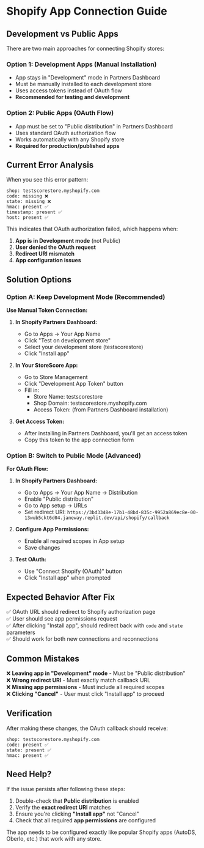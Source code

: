 # Shopify App Connection Guide

## Development vs Public Apps

There are two main approaches for connecting Shopify stores:

### Option 1: Development Apps (Manual Installation)
- App stays in "Development" mode in Partners Dashboard
- Must be manually installed to each development store
- Uses access tokens instead of OAuth flow
- **Recommended for testing and development**

### Option 2: Public Apps (OAuth Flow)  
- App must be set to "Public distribution" in Partners Dashboard
- Uses standard OAuth authorization flow
- Works automatically with any Shopify store
- **Required for production/published apps**

## Current Error Analysis

When you see this error pattern:
```
shop: testscorestore.myshopify.com
code: missing ❌
state: missing ❌  
hmac: present ✅
timestamp: present ✅
host: present ✅
```

This indicates that OAuth authorization failed, which happens when:
1. **App is in Development mode** (not Public)
2. **User denied the OAuth request**
3. **Redirect URI mismatch**
4. **App configuration issues**

## Solution Options

### Option A: Keep Development Mode (Recommended)

**Use Manual Token Connection:**

1. **In Shopify Partners Dashboard:**
   - Go to Apps → Your App Name
   - Click "Test on development store"
   - Select your development store (testscorestore)
   - Click "Install app"

2. **In Your StoreScore App:**
   - Go to Store Management
   - Click "Development App Token" button
   - Fill in:
     - Store Name: testscorestore
     - Shop Domain: testscorestore.myshopify.com
     - Access Token: (from Partners Dashboard installation)

3. **Get Access Token:**
   - After installing in Partners Dashboard, you'll get an access token
   - Copy this token to the app connection form

### Option B: Switch to Public Mode (Advanced)

**For OAuth Flow:**

1. **In Shopify Partners Dashboard:**
   - Go to Apps → Your App Name → Distribution
   - Enable "Public distribution"
   - Go to App setup → URLs
   - Set redirect URI: `https://3bd3348e-17b1-48bd-835c-9952a869ec8e-00-13wub5ckt6d04.janeway.replit.dev/api/shopify/callback`

2. **Configure App Permissions:**
   - Enable all required scopes in App setup
   - Save changes

3. **Test OAuth:**
   - Use "Connect Shopify (OAuth)" button
   - Click "Install app" when prompted

## Expected Behavior After Fix

✅ OAuth URL should redirect to Shopify authorization page  
✅ User should see app permissions request  
✅ After clicking "Install app", should redirect back with `code` and `state` parameters  
✅ Should work for both new connections and reconnections  

## Common Mistakes

❌ **Leaving app in "Development" mode** - Must be "Public distribution"  
❌ **Wrong redirect URI** - Must exactly match callback URL  
❌ **Missing app permissions** - Must include all required scopes  
❌ **Clicking "Cancel"** - User must click "Install app" to proceed  

## Verification

After making these changes, the OAuth callback should receive:
```
shop: testscorestore.myshopify.com
code: present ✅
state: present ✅
hmac: present ✅
```

## Need Help?

If the issue persists after following these steps:

1. Double-check that **Public distribution** is enabled
2. Verify the **exact redirect URI** matches
3. Ensure you're clicking **"Install app"** not "Cancel"
4. Check that all required **app permissions** are configured

The app needs to be configured exactly like popular Shopify apps (AutoDS, Oberlo, etc.) that work with any store.